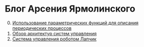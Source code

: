# Блог Арсения Ярмолинского

0. [Использование параметрических функций для описания периодических процессов](periodic_leds/periodic_leds.pdf)
0. [Обзор архитектур систем управления](on_control_system_architectures/REPORT.md)
0. [Система управления роботом Лапчик](PobeditelRTK/REPORT.adoc)